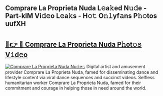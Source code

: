 ## Comprare La Proprieta Nuda L𝚎a𝚔ed N𝚞𝚍e - Part-klM Vi𝚍𝚎o L𝚎a𝚔s - H𝚘𝚝 O𝚗𝚕yf𝚊ns P𝚑𝚘tos uufXH

# <h2><a href="http://kfcnkr.oniu.top/?m=Comprare+La+Proprieta+Nuda">🔗👉 🔴 Comprare La Proprieta Nuda P𝚑ot𝚘𝚜 V𝚒d𝚎o</a></h2>

[![Comprare La Proprieta Nuda Nu𝚍e𝚜](https://i.imgur.com/0qMVB7G.gif)](http://kfcnkr.oniu.top/?m=Comprare+La+Proprieta+Nuda)
Digital artist and amusement provider Comprare La Proprieta Nuda, famed for disseminating dance and lifestyle content via viral dance sequences and succinct videos. Selfless humanitarian worker Comprare La Proprieta Nuda, famed for their commitment and courage in helping those in need around the world.  
